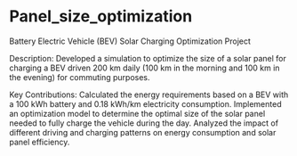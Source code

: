 # Panel_size_optimization
Battery Electric Vehicle (BEV) Solar Charging Optimization Project

Description: Developed a simulation to optimize the size of a solar panel for charging a BEV driven 200 km daily (100 km in the morning and 100 km in the evening) for commuting purposes.

Key Contributions:
Calculated the energy requirements based on a BEV with a 100 kWh battery and 0.18 kWh/km electricity consumption.
Implemented an optimization model to determine the optimal size of the solar panel needed to fully charge the vehicle during the day.
Analyzed the impact of different driving and charging patterns on energy consumption and solar panel efficiency.
